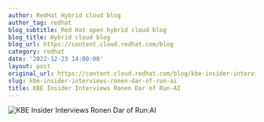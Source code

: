 ```yaml
---
author: RedHat Hybrid cloud blog
author_tag: redhat
blog_subtitle: Red Hat open hybrid cloud blog
blog_title: Hybrid cloud blog
blog_url: https://content.cloud.redhat.com/blog
category: redhat
date: '2022-12-23 14:00:00'
layout: post
original_url: https://content.cloud.redhat.com/blog/kbe-insider-interviews-ronen-dar-of-runai
slug: kbe-insider-interviews-ronen-dar-of-run-ai
title: KBE Insider Interviews Ronen Dar of Run-AI
---
```


<div class="hs-featured-image-wrapper"> 
 <a class="hs-featured-image-link" href="https://content.cloud.redhat.com/blog/kbe-insider-interviews-ronen-dar-of-runai" title=""> <img alt="KBE Insider Interviews Ronen Dar of Run:AI" class="hs-featured-image" src="https://content.cloud.redhat.com/hubfs/Screenshot%20at%202022-12-12%2008-23-10.png" style="width: auto !important; float: left; margin: 0 15px 15px 0;" /> </a> 
</div>
 
<div class="hs-embed-wrapper" style="overflow: hidden; width: 100%; height: auto; padding: 0px; display: block; margin: auto;"> 
 <div class="hs-embed-content-wrapper"> 
  <div style="overflow: hidden; padding-bottom: 56.5%; margin: 0px;"> 
    
  </div>
 
 </div>
 
</div>
  
<img alt="" height="1" src="https://track.hubspot.com/__ptq.gif?a=4305976&amp;k=14&amp;r=https%3A%2F%2Fcontent.cloud.redhat.com%2Fblog%2Fkbe-insider-interviews-ronen-dar-of-runai&amp;bu=https%253A%252F%252Fcontent.cloud.redhat.com%252Fblog&amp;bvt=rss" style="width: 1px!important;" width="1" />
